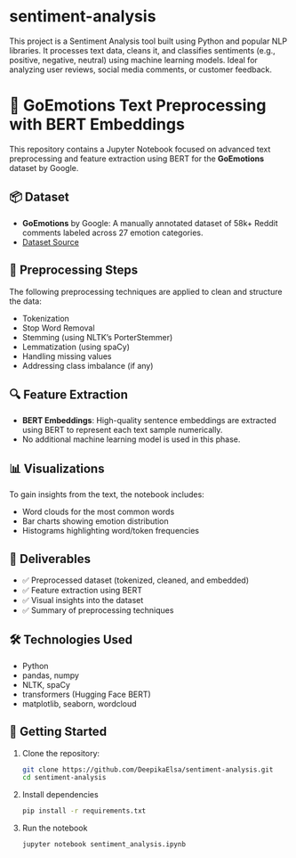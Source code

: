 # sentiment-analysis
This project is a Sentiment Analysis tool built using Python and popular NLP libraries. It processes text data, cleans it, and classifies sentiments (e.g., positive, negative, neutral) using machine learning models. Ideal for analyzing user reviews, social media comments, or customer feedback.

# 🧠 GoEmotions Text Preprocessing with BERT Embeddings

This repository contains a Jupyter Notebook focused on advanced text preprocessing and feature extraction using BERT for the **GoEmotions** dataset by Google.

## 📦 Dataset

- **GoEmotions** by Google: A manually annotated dataset of 58k+ Reddit comments labeled across 27 emotion categories.
- [Dataset Source](https://github.com/google-research/goemotions)

## 🧹 Preprocessing Steps

The following preprocessing techniques are applied to clean and structure the data:

- Tokenization
- Stop Word Removal
- Stemming (using NLTK’s PorterStemmer)
- Lemmatization (using spaCy)
- Handling missing values
- Addressing class imbalance (if any)

## 🔍 Feature Extraction

- **BERT Embeddings**: High-quality sentence embeddings are extracted using BERT to represent each text sample numerically.
- No additional machine learning model is used in this phase.

## 📊 Visualizations

To gain insights from the text, the notebook includes:

- Word clouds for the most common words
- Bar charts showing emotion distribution
- Histograms highlighting word/token frequencies

## 📁 Deliverables

- ✅ Preprocessed dataset (tokenized, cleaned, and embedded)
- ✅ Feature extraction using BERT
- ✅ Visual insights into the dataset
- ✅ Summary of preprocessing techniques

## 🛠️ Technologies Used

- Python
- pandas, numpy
- NLTK, spaCy
- transformers (Hugging Face BERT)
- matplotlib, seaborn, wordcloud

## 🚀 Getting Started

1. Clone the repository:
   ```bash
   git clone https://github.com/DeepikaElsa/sentiment-analysis.git
   cd sentiment-analysis
2. Install dependencies
    ```bash
   pip install -r requirements.txt
3. Run the notebook
   ```bash
   jupyter notebook sentiment_analysis.ipynb




 

